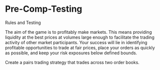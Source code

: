 # Pre-Comp-Testing
Rules and Testing

The aim of the game is to profitably make markets. This means providing liquidity at the best prices at volumes large enough to facilitate the trading activity of other market participants. Your success will lie in identifying profitable opportunities to trade at fair prices, place your orders as quickly as possible, and keep your risk exposures below defined bounds.

Create a pairs trading strategy that trades across two order books. 
